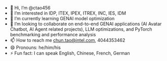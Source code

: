 - 👋 Hi, I’m @ctao456
- 👀 I’m interested in IDP, ITEX, IPEX, ITREX, INC, IES, IDM
- 🌱 I’m currently learning GENAI model optimization
- 💞️ I’m looking to collaborate on end-to-end GENAI applications (AI Avatar Chatbot, AI Agent related projects), LLM optimizations, and PyTorch benchmarking and performance analysis
- 📫 How to reach me chun.tao@intel.com, 4044353462
- 😄 Pronouns: he/him/his
- ⚡ Fun fact: I can speak English, Chinese, French, German

<!---
ctao456/ctao456 is a ✨ special ✨ repository because its `README.md` (this file) appears on your GitHub profile.
You can click the Preview link to take a look at your changes.
--->

